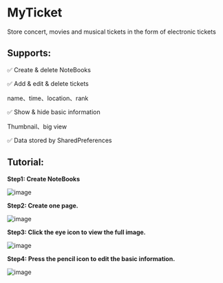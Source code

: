 # MyTicket
Store concert, movies and musical tickets in the form of electronic tickets

## Supports:

✅ Create & delete NoteBooks

✅ Add & edit & delete tickets

  name、time、location、rank
  
✅ Show & hide basic information

  Thumbnail、big view

✅ Data stored by SharedPreferences

## Tutorial:

**Step1: Create NoteBooks**

![image](https://github.com/user-attachments/assets/3952229e-a525-4ddc-8423-f1118e060147)


**Step2: Create one page.**

![image](https://github.com/user-attachments/assets/d9cbf779-8f76-41cc-b53e-dec9555dfe40)



**Step3: Click the eye icon to view the full image.**

![image](https://github.com/user-attachments/assets/9a108a1e-c78a-4dcb-b52f-8db6efd2cbd6)



**Step4: Press the pencil icon to edit the basic information.**

![image](https://github.com/user-attachments/assets/e57ffbba-0c67-42bb-bb06-591915275822)


